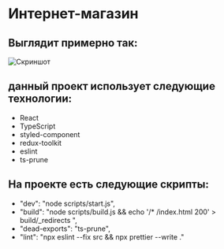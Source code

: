 # Интернет-магазин

## Выглядит примерно так:

![Скриншот](https://file.notion.so/f/f/62763b15-906b-40b3-862b-867be8f6bb28/37dbe23d-9cfd-4994-8b6f-60a5ae757510/fddcb512ee2cf1670209dfeed5cae7559acda07c49624dd20e23a343bd8e7bdf.png?id=e650d90c-38a9-4674-a057-17dd8e6a8b5c&table=block&spaceId=62763b15-906b-40b3-862b-867be8f6bb28&expirationTimestamp=1703354400000&signature=nLzacZksEPcAgzMWblqsPVFlaQcvNSjLwA2-R9xqj6Y&downloadName=fddcb512ee2cf1670209dfeed5cae7559acda07c49624dd20e23a343bd8e7bdf.png)

## данный проект использует следующие технологии:

- React
- TypeScript
- styled-component
- redux-toolkit
- eslint
- ts-prune

## На проекте есть следующие скрипты:

- "dev": "node scripts/start.js",
- "build": "node scripts/build.js && echo '/\* /index.html 200' > build/\_redirects ",
- "dead-exports": "ts-prune",
- "lint": "npx eslint --fix src && npx prettier --write ."
